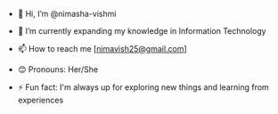 - 👋 Hi, I’m @nimasha-vishmi

- 🌱 I’m currently expanding my knowledge in Information Technology
- 📫 How to reach me [nimavish25@gmail.com]
- 😊 Pronouns: Her/She
- ⚡ Fun fact: I'm always up for exploring new things and learning from experiences 

<!---
nimasha-vishmi/nimasha-vishmi is a ✨ special ✨ repository because its `README.md` (this file) appears on your GitHub profile.
You can click the Preview link to take a look at your changes.
--->
